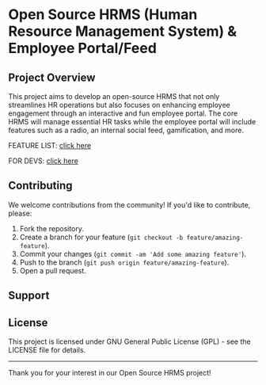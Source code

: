 # Open Source HRMS (Human Resource Management System) & Employee Portal/Feed

## Project Overview

This project aims to develop an open-source HRMS that not only streamlines HR operations but also focuses on enhancing employee engagement through an interactive and fun employee portal. The core HRMS will manage essential HR tasks while the employee portal will include features such as a radio, an internal social feed, gamification, and more.

FEATURE LIST: [click here](./docs/features.md)

FOR DEVS: [click here](./docs/dev.md)

## Contributing

We welcome contributions from the community! If you'd like to contribute, please:

1. Fork the repository.
2. Create a branch for your feature (`git checkout -b feature/amazing-feature`).
3. Commit your changes (`git commit -am 'Add some amazing feature'`).
4. Push to the branch (`git push origin feature/amazing-feature`).
5. Open a pull request.

## Support

## License

This project is licensed under GNU General Public License (GPL) - see the LICENSE file for details.

---

Thank you for your interest in our Open Source HRMS project!
